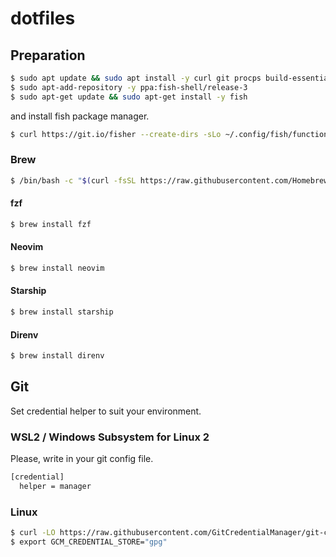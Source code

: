 # dotfiles

## Preparation

```bash
$ sudo apt update && sudo apt install -y curl git procps build-essential
$ sudo apt-add-repository -y ppa:fish-shell/release-3
$ sudo apt-get update && sudo apt-get install -y fish
```

and install fish package manager.

```bash
$ curl https://git.io/fisher --create-dirs -sLo ~/.config/fish/functions/fisher.fish
```

### Brew

```bash
$ /bin/bash -c "$(curl -fsSL https://raw.githubusercontent.com/Homebrew/install/HEAD/install.sh)"
```

#### fzf

```bash
$ brew install fzf
```

#### Neovim

```bash
$ brew install neovim
````

#### Starship

```bash
$ brew install starship
```

#### Direnv

```bash
$ brew install direnv
```


## Git

Set credential helper to suit your environment.

### WSL2 / Windows Subsystem for Linux 2

Please, write in your git config file.

```bash
[credential]
  helper = manager
```

### Linux

```bash
$ curl -LO https://raw.githubusercontent.com/GitCredentialManager/git-credential-manager/main/src/linux/Packaging.Linux/install-from-source.sh && sh ./install-from-source.sh && git-credential-manager-core configure
$ export GCM_CREDENTIAL_STORE="gpg"
```

